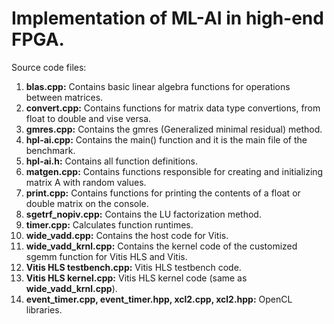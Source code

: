 # Implementation of ML-AI in high-end FPGA.

Source code files:

1) **blas.cpp:** Contains basic linear algebra functions for operations between matrices.
2) **convert.cpp:** Contains functions for matrix data type convertions, from float to double and vise versa.
3) **gmres.cpp:** Contains the gmres (Generalized minimal residual) method.
4) **hpl-ai.cpp:** Contains the main() function and it is the main file of the benchmark.
5) **hpl-ai.h:** Contains all function definitions.
6) **matgen.cpp:** Contains functions responsible for creating and initializing matrix A with random values.
7) **print.cpp:** Contains functions for printing the contents of a float or double matrix on the console.
8) **sgetrf_nopiv.cpp:** Contains the LU factorization method.
9) **timer.cpp:** Calculates function runtimes.
10) **wide_vadd.cpp:** Contains the host code for Vitis.
11) **wide_vadd_krnl.cpp:** Contains the kernel code of the customized sgemm function for Vitis HLS and Vitis.
12) **Vitis HLS testbench.cpp:** Vitis HLS testbench code.
13) **Vitis HLS kernel.cpp:** Vitis HLS kernel code (same as **wide_vadd_krnl.cpp**).
14) **event_timer.cpp, event_timer.hpp, xcl2.cpp, xcl2.hpp:** OpenCL libraries.
